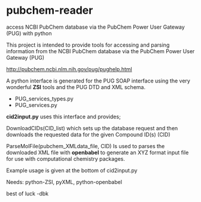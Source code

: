 pubchem-reader
==============

access NCBI PubChem database via the PubChem Power User Gateway (PUG) with python


This project is intended to provide tools for accessing and parsing information from the NCBI PubChem database via the PubChem Power User Gateway (PUG)

http://pubchem.ncbi.nlm.nih.gov/pug/pughelp.html

A python interface is generated for the PUG SOAP interface using the very wonderful **ZSI** tools and the PUG DTD and XML schema.

- PUG_services_types.py
- PUG_services.py

**cid2input.py** uses this interface and provides; 

DownloadCIDs(CID_list) which sets up the database request and then downloads the requested data for the given Compound ID(s) (CID)

ParseMolFile(pubchem_XMLdata_file, CID) Is used to parses the downloaded XML file with **openbabel** to generate an XYZ format input file for use with computational chemistry packages.  

Example usage is given at the bottom of cid2input.py

Needs: python-ZSI, pyXML, python-openbabel

best of luck
-dbk
